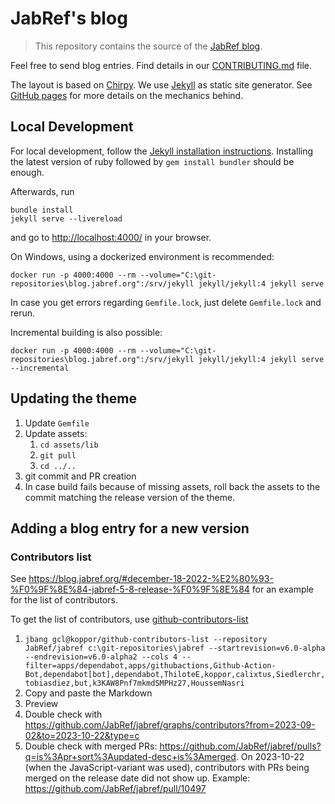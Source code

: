# JabRef's blog

> This repository contains the source of the [JabRef blog](https://blog.jabref.org/).

Feel free to send blog entries.
Find details in our [CONTRIBUTING.md](CONTRIBUTING.md) file.

The layout is based on [Chirpy](https://github.com/cotes2020/jekyll-theme-chirpy).
We use [Jekyll](https://jekyllrb.com/) as static site generator.
See [GitHub pages](https://pages.github.com/) for more details on the mechanics behind.

## Local Development

For local development, follow the [Jekyll installation instructions](https://jekyllrb.com/docs/installation/).
Installing the latest version of ruby followed by `gem install bundler` should be enough.

Afterwards, run

```terminal
bundle install
jekyll serve --livereload
```

and go to <http://localhost:4000/> in your browser.

On Windows, using a dockerized environment is recommended:

```terminal
docker run -p 4000:4000 --rm --volume="C:\git-repositories\blog.jabref.org":/srv/jekyll jekyll/jekyll:4 jekyll serve
```

In case you get errors regarding `Gemfile.lock`, just delete `Gemfile.lock` and rerun.

Incremental building is also possible:

```terminal
docker run -p 4000:4000 --rm --volume="C:\git-repositories\blog.jabref.org":/srv/jekyll jekyll/jekyll:4 jekyll serve --incremental
```

## Updating the theme

1. Update `Gemfile`
2. Update assets:
   1. `cd assets/lib`
   2. `git pull`
   3. `cd ../..`
3. git commit and PR creation
4. In case build fails because of missing assets, roll back the assets to the commit matching the release version of the theme.

## Adding a blog entry for a new version

### Contributors list

See <https://blog.jabref.org/#december-18-2022-%E2%80%93-%F0%9F%8E%84-jabref-5-8-release-%F0%9F%8E%84> for an example for the list of contributors.

To get the list of contributors, use [github-contributors-list](https://github.com/koppor/github-contributors-list)

1. `jbang gcl@koppor/github-contributors-list --repository JabRef/jabref c:\git-repositories\jabref --startrevision=v6.0-alpha --endrevision=v6.0-alpha2 --cols 4 --filter=apps/dependabot,apps/githubactions,Github-Action-Bot,dependabot[bot],dependabot,ThiloteE,koppor,calixtus,Siedlerchr,tobiasdiez,but,k3KAW8Pnf7mkmdSMPHz27,HoussemNasri`
2. Copy and paste the Markdown
3. Preview
4. Double check with <https://github.com/JabRef/jabref/graphs/contributors?from=2023-09-02&to=2023-10-22&type=c>
5. Double check with merged PRs: <https://github.com/JabRef/jabref/pulls?q=is%3Apr+sort%3Aupdated-desc+is%3Amerged>. On 2023-10-22 (when the JavaScript-variant was used), contributors with PRs being merged on the release date did not show up. Example: <https://github.com/JabRef/jabref/pull/10497>
